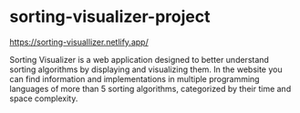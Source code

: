 # sorting-visualizer-project
https://sorting-visuallizer.netlify.app/

Sorting Visualizer is a web application designed to better understand sorting algorithms by displaying and visualizing them. In the website you can find information and implementations in multiple programming languages of more than 5 sorting algorithms, categorized by their time and space complexity.
